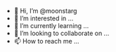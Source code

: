 - 👋 Hi, I’m @moonstarg
- 👀 I’m interested in ...
- 🌱 I’m currently learning ...
- 💞️ I’m looking to collaborate on ...
- 📫 How to reach me ...

<!---
moonstarg/moonstarg is a ✨ special ✨ repository because its `README.md` (this file) appears on your GitHub profile.
You can click the Preview link to take a look at your changes.
--->
